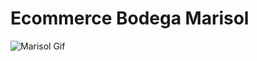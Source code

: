 # Ecommerce Bodega Marisol
![Marisol Gif](https://github.com/gatoapatico/BodegaJavaWeb/blob/0ccb8c83c352b21fa711bbd01fdcf5bfa6d6d59e/gif-marisol.gif)
